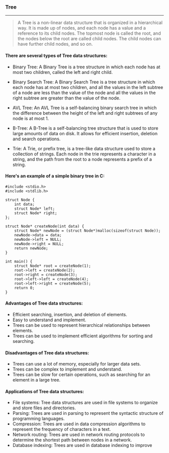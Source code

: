 ### Tree
---
> A Tree is a non-linear data structure that is organized in a hierarchical way. It is made up of nodes, and each node has a value and a reference to its child nodes. The topmost node is called the root, and the nodes below the root are called child nodes. The child nodes can have further child nodes, and so on.

#### There are several types of Tree data structures:

- Binary Tree: A Binary Tree is a tree structure in which each node has at most two children, called the left and right child.

- Binary Search Tree: A Binary Search Tree is a tree structure in which each node has at most two children, and all the values in the left subtree of a node are less than the value of the node and all the values in the right subtree are greater than the value of the node.

- AVL Tree: An AVL Tree is a self-balancing binary search tree in which the difference between the height of the left and right subtrees of any node is at most 1.

- B-Tree: A B-Tree is a self-balancing tree structure that is used to store large amounts of data on disk. It allows for efficient insertion, deletion and search operations.

- Trie: A Trie, or prefix tree, is a tree-like data structure used to store a collection of strings. Each node in the trie represents a character in a string, and the path from the root to a node represents a prefix of a string.

#### Here's an example of a simple binary tree in C:
```
#include <stdio.h>
#include <stdlib.h>

struct Node {
    int data;
    struct Node* left;
    struct Node* right;
};

struct Node* createNode(int data) {
    struct Node* newNode = (struct Node*)malloc(sizeof(struct Node));
    newNode->data = data;
    newNode->left = NULL;
    newNode->right = NULL;
    return newNode;
}

int main() {
    struct Node* root = createNode(1);
    root->left = createNode(2);
    root->right = createNode(3);
    root->left->left = createNode(4);
    root->left->right = createNode(5);
    return 0;
}

```

#### Advantages of Tree data structures:

- Efficient searching, insertion, and deletion of elements.
- Easy to understand and implement.
- Trees can be used to represent hierarchical relationships between elements.
- Trees can be used to implement efficient algorithms for sorting and searching.

#### Disadvantages of Tree data structures:

- Trees can use a lot of memory, especially for larger data sets.
- Trees can be complex to implement and understand.
- Trees can be slow for certain operations, such as searching for an element in a large tree.

#### Applications of Tree data structures:

- File systems: Tree data structures are used in file systems to organize and store files and directories.
- Parsing: Trees are used in parsing to represent the syntactic structure of programming languages.
- Compression: Trees are used in data compression algorithms to represent the frequency of characters in a text.
- Network routing: Trees are used in network routing protocols to determine the shortest path between nodes in a network.
- Database indexing: Trees are used in database indexing to improve


